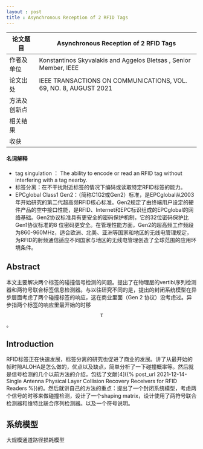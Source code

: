 ```yaml
---
layout : post
title : Asynchronous Reception of 2 RFID Tags   
---
```

| 论文题目     | Asynchronous Reception of 2 RFID Tags                        |
| ------------ | ------------------------------------------------------------ |
| 作者及单位   | Konstantinos Skyvalakis and Aggelos Bletsas , Senior Member, IEEE |
| 论文出处     | IEEE TRANSACTIONS ON COMMUNICATIONS, VOL. 69, NO. 8, AUGUST 2021 |
| 方法及创新点 |                                                              |
| 相关结果     |                                                              |
| 收获         |                                                              |

#### 名词解释

* tag singulation ： The ability to encode or read an RFID tag without interfering with a tag nearby.
* 标签分离：在不干扰附近标签的情况下编码或读取特定RFID标签的能力。
* EPCglobal Class1 Gen2：（简称C1G2或Gen2）标准，是EPCglobal从2003年开始研究的第二代超高频RFID核心标准。Gen2规定了由终端用户设定的硬件产品的空中接口性能，是RFID、Internet和EPC标识组成的EPCglobal的网络基础。Gen2协议标准具有更安全的密码保护机制，它的32位密码保护比Gen1协议标准的8 位密码更安全。在管理性能方面，Gen2的超高频工作频段为860-960MHz，适合欧洲、北美、亚洲等国家和地区的无线电管理规定，为RFID的射频通信适应不同国家与地区的无线电管理创造了全球范围的应用环境条件。



## Abstract

本文主要解决两个标签的碰撞信号检测的问题。提出了在物理层的vertibi序列检测器和两符号联合标签信息检测器。与以往研究不同的是，提出的封闭系统模型在异步层面考虑了两个碰撞标签的响应，这在商业里面（Gen 2 协议）没考虑过。异步指两个标签的响应里最开始的时移$$\tau$$。

## Introduction

RFID标签正在快速发展，标签分离的研究也促进了商业的发展。讲了从最开始的帧时隙ALOHA是怎么做的，优点以及缺点，简单分析了一下碰撞概率等。然后就是信号检测的几个以前方法的介绍，包括了文献[4]({% post_url 2021-12-14-Single Antenna Physical Layer Collision Recovery Receivers for RFID Readers %})的。然后就讲自己的方法的重点：提出了一个封闭系统模型，考虑两个信号的时移来做碰撞检测，设计了一个shaping matrix，设计使用了两符号联合检测器和维特比联合序列检测器。以及一个符号说明。

## 系统模型

大规模通道路径损耗模型